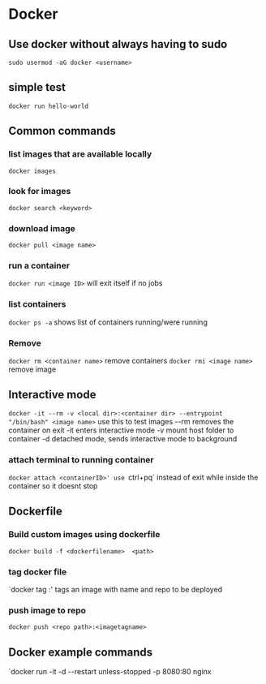 # Docker

## Use docker without always having to sudo
`sudo usermod -aG docker <username>`

## simple test
`docker run hello-world`

## Common commands
### list images that are available locally
`docker images`

### look for images
`docker search <keyword>`

### download image
`docker pull <image name>`

### run a container
`docker run <image ID>`
will exit itself if no jobs

### list containers
`docker ps -a`
shows list of containers running/were running

### Remove
`docker rm <container name>`  remove containers
`docker rmi <image name>` remove image

## Interactive mode
`docker -it --rm -v <local dir>:<container dir> --entrypoint "/bin/bash" <image name>`
use this to test images
--rm removes the container on exit
-it enters interactive mode
-v mount host folder to container
-d detached mode, sends interactive mode to background

### attach terminal to running container
`docker attach <containerID>'
use `ctrl+pq` instead of exit while inside the container so it doesnt stop

## Dockerfile
### Build custom images using dockerfile
`docker build -f <dockerfilename>  <path>`

### tag docker file
`docker tag <imageID>     <remote repo>:<user defined name for image>'
tags an image with name and repo to be deployed

### push image to repo
`docker push <repo path>:<imagetagname>`

## Docker example commands
`docker run -it -d --restart unless-stopped -p 8080:80 nginx
